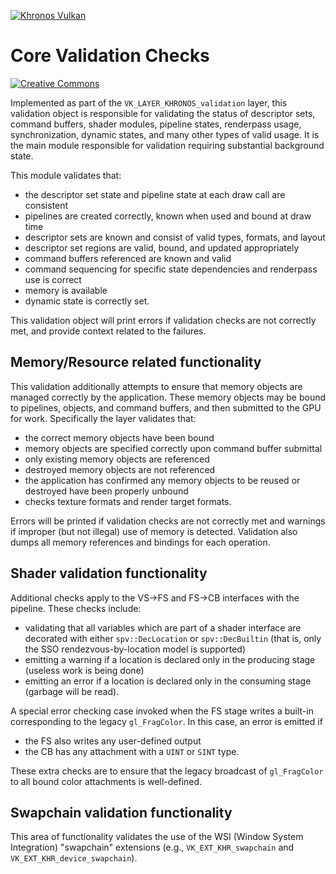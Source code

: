 <!-- markdownlint-disable MD041 -->
<!-- Copyright 2015-2019 LunarG, Inc. -->

[![Khronos Vulkan][1]][2]

[1]: https://vulkan.lunarg.com/img/Vulkan_100px_Dec16.png "https://www.khronos.org/vulkan/"
[2]: https://www.khronos.org/vulkan/

# Core Validation Checks

[![Creative Commons][3]][4]

[3]: https://i.creativecommons.org/l/by-nd/4.0/88x31.png "Creative Commons License"
[4]: https://creativecommons.org/licenses/by-nd/4.0/
Implemented as part of the `VK_LAYER_KHRONOS_validation` layer,  this validation object is responsible for validating
the status of descriptor sets, command buffers, shader modules, pipeline states, renderpass usage, synchronization,
dynamic states, and many other types of valid usage. It is the main module responsible for validation requiring
substantial background state.

This module validates that:

- the descriptor set state and pipeline state at each draw call are consistent
- pipelines are created correctly, known when used and bound at draw time
- descriptor sets are known and consist of valid types, formats, and layout
- descriptor set regions are valid, bound, and updated appropriately
- command buffers referenced are known and valid
- command sequencing for specific state dependencies and renderpass use is correct
- memory is available
- dynamic state is correctly set.

This validation object will print errors if validation checks are not correctly met, and provide context related to
the failures.

## Memory/Resource related functionality

This validation additionally attempts to ensure that memory objects are managed correctly by the application.
These memory objects may be bound to pipelines, objects, and command buffers, and then submitted to the GPU
for work. Specifically the layer validates that:

- the correct memory objects have been bound
- memory objects are specified correctly upon command buffer submittal
- only existing memory objects are referenced
- destroyed memory objects are not referenced
- the application has confirmed any memory objects to be reused or destroyed have been properly unbound
- checks texture formats and render target formats.

Errors will be printed if validation checks are not correctly met and warnings if improper (but not illegal) use of
memory is detected.  Validation also dumps all memory references and bindings for each operation.

## Shader validation functionality

Additional checks apply to the VS->FS and FS->CB interfaces with the pipeline.  These checks include:

- validating that all variables which are part of a shader interface are  decorated with either `spv::DecLocation` or `spv::DecBuiltin` (that is, only the SSO rendezvous-by-location model is supported)
- emitting a warning if a location is declared only in the producing stage (useless work is being done)
- emitting an error if a location is declared only in the consuming stage (garbage will be read).

A special error checking case invoked when the FS stage writes a built-in corresponding to the legacy `gl_FragColor`.  In this case, an error is emitted if

- the FS also writes any user-defined output
- the CB has any attachment with a `UINT` or `SINT` type.

These extra checks are to ensure that the legacy broadcast of `gl_FragColor` to all bound color attachments is well-defined.

## Swapchain validation functionality

This area of functionality validates the use of the WSI (Window System Integration) "swapchain" extensions (e.g., `VK_EXT_KHR_swapchain` and `VK_EXT_KHR_device_swapchain`).
